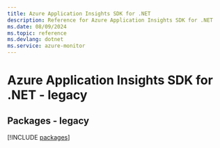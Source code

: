 ```yaml
---
title: Azure Application Insights SDK for .NET
description: Reference for Azure Application Insights SDK for .NET
ms.date: 08/09/2024
ms.topic: reference
ms.devlang: dotnet
ms.service: azure-monitor
---
```

# Azure Application Insights SDK for .NET - legacy
## Packages - legacy
[!INCLUDE [packages](application-insights-index.md)]